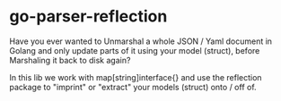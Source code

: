 # go-parser-reflection
Have you ever wanted to Unmarshal a whole JSON / Yaml document in Golang and only update parts of it using your model (struct), before Marshaling it back to disk again?

In this lib we work with map[string]interface{} and use the reflection package to "imprint" or "extract" your models (struct) onto / off of.
